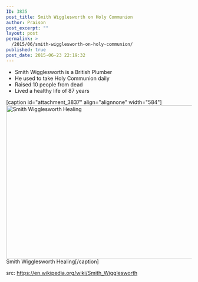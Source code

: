 ```yaml
---
ID: 3835
post_title: Smith Wigglesworth on Holy Communion
author: Praison
post_excerpt: ""
layout: post
permalink: >
  /2015/06/smith-wigglesworth-on-holy-communion/
published: true
post_date: 2015-06-23 22:19:32
---
```

<ul>
	<li>Smith Wigglesworth is a British Plumber</li>
	<li>He used to take Holy Communion daily</li>
	<li>Raised 10 people from dead</li>
	<li>Lived a healthy life of 87 years</li>
</ul>
[caption id="attachment_3837" align="alignnone" width="584"]<a href="http://biblerevelation.org/wp-content/uploads/2015/06/Smith-Wigglesworth-Healing.png"><img class="size-full wp-image-3837" src="http://biblerevelation.org/wp-content/uploads/2015/06/Smith-Wigglesworth-Healing.png" alt="Smith Wigglesworth Healing" width="584" height="417" /></a> Smith Wigglesworth Healing[/caption]

src: https://en.wikipedia.org/wiki/Smith_Wigglesworth